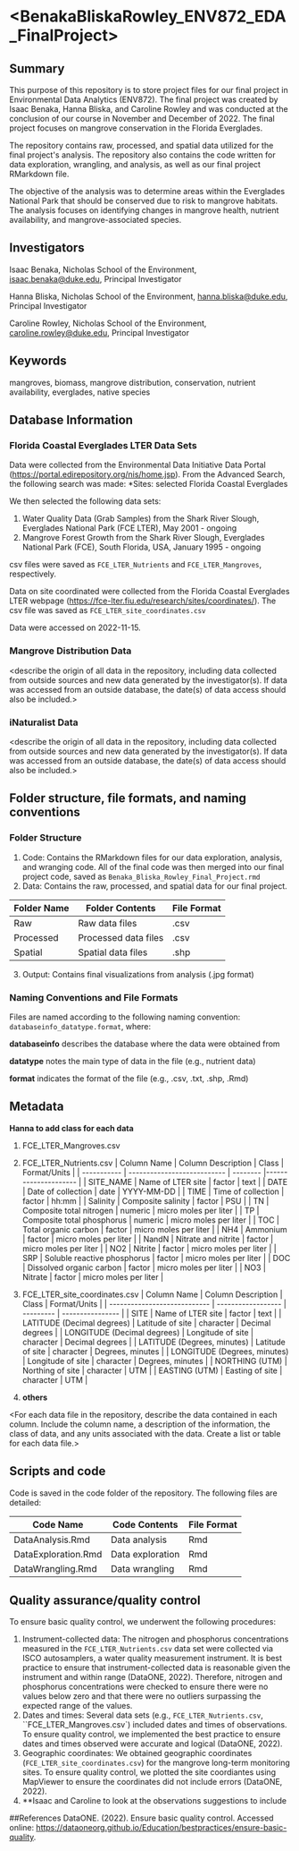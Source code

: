 # <BenakaBliskaRowley_ENV872_EDA_FinalProject>

## Summary

This purpose of this repository is to store project files for our final project in Environmental Data Analytics (ENV872). The final project was created by Isaac Benaka, Hanna Bliska, and Caroline Rowley and was conducted at the conclusion of our course in November and December of 2022. The final project focuses on mangrove conservation in the Florida Everglades. 

The repository contains raw, processed, and spatial data utilized for the final project's analysis. The repository also contains the code written for data exploration, wrangling, and analysis, as well as our final project RMarkdown file. 

The objective of the analysis was to determine areas within the Everglades National Park that should be conserved due to risk to mangrove habitats. The analysis focuses on identifying changes in mangrove health, nutrient availability, and mangrove-associated species. 

## Investigators

Isaac Benaka, Nicholas School of the Environment, 
isaac.benaka@duke.edu, Principal Investigator

Hanna Bliska, Nicholas School of the Environment, 
hanna.bliska@duke.edu, Principal Investigator

Caroline Rowley, Nicholas School of the Environment, 
caroline.rowley@duke.edu, Principal Investigator

## Keywords

mangroves, biomass, mangrove distribution, conservation, nutrient availability, everglades, native species

## Database Information

### Florida Coastal Everglades LTER Data Sets
Data were collected from the Environmental Data Initiative Data Portal (https://portal.edirepository.org/nis/home.jsp). From the Advanced Search, the following search was made: 
*Sites: selected Florida Coastal Everglades

We then selected the following data sets:
1. Water Quality Data (Grab Samples) from the Shark River Slough, Everglades National Park (FCE LTER), May 2001 - ongoing
2. Mangrove Forest Growth from the Shark River Slough, Everglades National Park (FCE), South Florida, USA, January 1995 - ongoing

csv files were saved as `FCE_LTER_Nutrients` and `FCE_LTER_Mangroves`, respectively.

Data on site coordinated were collected from the Florida Coastal Everglades LTER webpage (https://fce-lter.fiu.edu/research/sites/coordinates/). The csv file was saved as `FCE_LTER_site_coordinates.csv`

Data were accessed on 2022-11-15.

### Mangrove Distribution Data

<describe the origin of all data in the repository, including data collected from outside sources and new data generated by the investigator(s). If data was accessed from an outside database, the date(s) of data access should also be included.>

### iNaturalist Data

<describe the origin of all data in the repository, including data collected from outside sources and new data generated by the investigator(s). If data was accessed from an outside database, the date(s) of data access should also be included.>

## Folder structure, file formats, and naming conventions 

### Folder Structure
1. Code: Contains the RMarkdown files for our data exploration, analysis, and wranging code. All of the final code was then merged into our final project code, saved as `Benaka_Bliska_Rowley_Final_Project.rmd`
2. Data: Contains the raw, processed, and spatial data for our final project.

| Folder Name | Folder Contents      | File Format |
| ----------- | -------------------- | ----------- |
| Raw         | Raw data files       | .csv        |
| Processed   | Processed data files | .csv        |
| Spatial     | Spatial data files   | .shp        |

3. Output: Contains final visualizations from analysis (.jpg format)

### Naming Conventions and File Formats
Files are named according to the following naming convention: `databaseinfo_datatype.format`, where: 

**databaseinfo** describes the database where the data were obtained from 

**datatype** notes the main type of data in the file (e.g., nutrient data)

**format** indicates the format of the file (e.g., .csv, .txt, .shp, .Rmd)

## Metadata
**Hanna to add class for each data**
1. FCE_LTER_Mangroves.csv

2. FCE_LTER_Nutrients.csv
| Column Name | Column Description          | Class    | Format/Units         |
| ----------- | --------------------------- | -------- |--------------------- |
| SITE_NAME   | Name of LTER site           | factor   | text                 |
| DATE        | Date of collection          | date     | YYYY-MM-DD           |
| TIME        | Time of collection          | factor   | hh:mm                |
| Salinity    | Composite salinity          | factor   | PSU                  |
| TN          | Composite total nitrogen    | numeric  | micro moles per liter |
| TP          | Composite total phosphorus  | numeric  | micro moles per liter |
| TOC         | Total organic carbon        | factor   | micro moles per liter |
| NH4         | Ammonium                    | factor   | micro moles per liter |
| NandN       | Nitrate and nitrite         | factor   | micro moles per liter |
| NO2         | Nitrite                     | factor   | micro moles per liter |
| SRP         | Soluble reactive phosphorus | factor   | micro moles per liter |
| DOC         | Dissolved organic carbon    | factor   | micro moles per liter |
| NO3         | Nitrate                     | factor   | micro moles per liter |

3. FCE_LTER_site_coordinates.csv
| Column Name                  | Column Description | Class     | Format/Units     |
| ---------------------------- | ------------------ | --------- | ---------------- |
| SITE                         | Name of LTER site  | factor    | text             |
| LATITUDE (Decimal degrees)   | Latitude of site   | character | Decimal degrees  |
| LONGITUDE (Decimal degrees)  | Longitude of site  | character | Decimal degrees  |
| LATITUDE (Degrees, minutes)  | Latitude of site   | character | Degrees, minutes |
| LONGITUDE (Degrees, minutes) | Longitude of site  | character | Degrees, minutes |
| NORTHING (UTM)               | Northing of site   | character | UTM              |
| EASTING (UTM)                | Easting of site    | character | UTM              |

4. **others**

<For each data file in the repository, describe the data contained in each column. Include the column name, a description of the information, the class of data, and any units associated with the data. Create a list or table for each data file.> 

## Scripts and code

Code is saved in the code folder of the repository. The following files are detailed:

| Code Name           | Code Contents        | File Format |
| ------------------- | -------------------- | ----------- |
| DataAnalysis.Rmd    | Data analysis        | Rmd         |
| DataExploration.Rmd | Data exploration     | Rmd         |
| DataWrangling.Rmd   | Data wrangling       | Rmd         |

## Quality assurance/quality control

To ensure basic quality control, we underwent the following procedures:

1. Instrument-collected data: The nitrogen and phosphorus concentrations measured in the `FCE_LTER_Nutrients.csv` data set were collected via ISCO autosamplers, a water quality measurement instrument. It is best practice to ensure that instrument-collected data is reasonable given the instrument and within range (DataONE, 2022). Therefore, nitrogen and phosphorus concentrations were checked to ensure there were no values below zero and that there were no outliers surpassing the expected range of the values.
2. Dates and times: Several data sets (e.g., `FCE_LTER_Nutrients.csv`, ``FCE_LTER_Mangroves.csv`) included dates and times of observations. To ensure quality control, we implemented the best practice to ensure dates and times observed were accurate and logical (DataONE, 2022).
3. Geographic coordinates: We obtained geographic coordinates (`FCE_LTER_site_coordinates.csv`) for the mangrove long-term monitoring sites. To ensure quality control, we plotted the site coordiantes using MapViewer to ensure the coordinates did not include errors (DataONE, 2022).
4. **Isaac and Caroline to look at the observations suggestions to include

##References
DataONE. (2022). Ensure basic quality control. Accessed online: https://dataoneorg.github.io/Education/bestpractices/ensure-basic-quality. 

